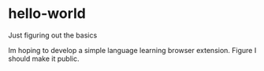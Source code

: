 # hello-world
Just figuring out the basics

Im hoping to develop a simple language learning browser extension. Figure I should make it public.
